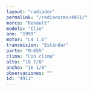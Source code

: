 ```yaml
---
layout: "radiador"
permalink: "/radiadores/4911/"
marca: "Renault"
modelo: "Clio"
ano: "1999"
motor: "L4 1.6"
transmision: "Estándar"
parte: "M-655"
clima: "Con clima"
alto: "18 7/8"
ancho: "16 1/8"
observaciones: ""
id: "4911"
---
```


